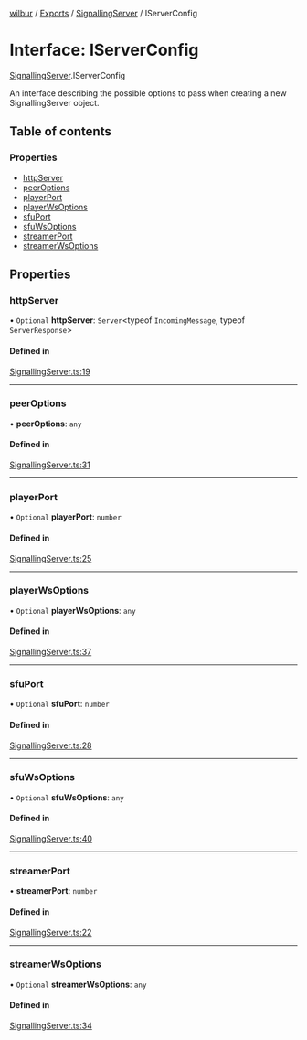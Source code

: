 [wilbur](../README.md) / [Exports](../modules.md) / [SignallingServer](../modules/SignallingServer.md) / IServerConfig

# Interface: IServerConfig

[SignallingServer](../modules/SignallingServer.md).IServerConfig

An interface describing the possible options to pass when creating
a new SignallingServer object.

## Table of contents

### Properties

- [httpServer](SignallingServer.IServerConfig.md#httpserver)
- [peerOptions](SignallingServer.IServerConfig.md#peeroptions)
- [playerPort](SignallingServer.IServerConfig.md#playerport)
- [playerWsOptions](SignallingServer.IServerConfig.md#playerwsoptions)
- [sfuPort](SignallingServer.IServerConfig.md#sfuport)
- [sfuWsOptions](SignallingServer.IServerConfig.md#sfuwsoptions)
- [streamerPort](SignallingServer.IServerConfig.md#streamerport)
- [streamerWsOptions](SignallingServer.IServerConfig.md#streamerwsoptions)

## Properties

### httpServer

• `Optional` **httpServer**: `Server`\<typeof `IncomingMessage`, typeof `ServerResponse`\>

#### Defined in

[SignallingServer.ts:19](https://github.com/mcottontensor/PixelStreamingInfrastructure/blob/e8a95da/new_cirrus/src/SignallingServer.ts#L19)

___

### peerOptions

• **peerOptions**: `any`

#### Defined in

[SignallingServer.ts:31](https://github.com/mcottontensor/PixelStreamingInfrastructure/blob/e8a95da/new_cirrus/src/SignallingServer.ts#L31)

___

### playerPort

• `Optional` **playerPort**: `number`

#### Defined in

[SignallingServer.ts:25](https://github.com/mcottontensor/PixelStreamingInfrastructure/blob/e8a95da/new_cirrus/src/SignallingServer.ts#L25)

___

### playerWsOptions

• `Optional` **playerWsOptions**: `any`

#### Defined in

[SignallingServer.ts:37](https://github.com/mcottontensor/PixelStreamingInfrastructure/blob/e8a95da/new_cirrus/src/SignallingServer.ts#L37)

___

### sfuPort

• `Optional` **sfuPort**: `number`

#### Defined in

[SignallingServer.ts:28](https://github.com/mcottontensor/PixelStreamingInfrastructure/blob/e8a95da/new_cirrus/src/SignallingServer.ts#L28)

___

### sfuWsOptions

• `Optional` **sfuWsOptions**: `any`

#### Defined in

[SignallingServer.ts:40](https://github.com/mcottontensor/PixelStreamingInfrastructure/blob/e8a95da/new_cirrus/src/SignallingServer.ts#L40)

___

### streamerPort

• **streamerPort**: `number`

#### Defined in

[SignallingServer.ts:22](https://github.com/mcottontensor/PixelStreamingInfrastructure/blob/e8a95da/new_cirrus/src/SignallingServer.ts#L22)

___

### streamerWsOptions

• `Optional` **streamerWsOptions**: `any`

#### Defined in

[SignallingServer.ts:34](https://github.com/mcottontensor/PixelStreamingInfrastructure/blob/e8a95da/new_cirrus/src/SignallingServer.ts#L34)
